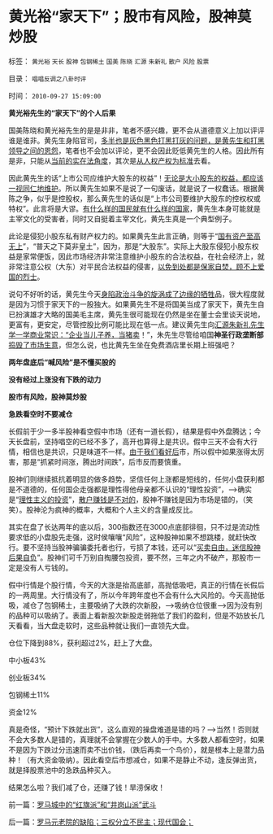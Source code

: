 # 黄光裕“家天下”；股市有风险，股神莫炒股

标签： `黄光裕` `天长` `股神` `包钢稀土` `国美` `陈晓` `汇源` `朱新礼` `散户` `风险` `股票` 

目录： `唱唱反调之八卦时评`

时间： `2010-09-27 15:09:00`

**黄光裕先生的“家天下”的个人后果**

国美陈晓和黄光裕先生的是是非非，笔者不感兴趣，更不会从道德意义上加以评评谁是谁非。黄先生身陷官司，[多半也是灰色黑色打黑打灰的问题，是黄先生和打黑领导之间的恩怨](../../../2010/9/21/“民主斗士”大部分是民粹斗士.md)，笔者也不会加以评论，更不会因此贬低黄先生的人格。因此所有是非，只能从[当前的实在法角度](../../../2010/8/1/实在法（体）与善恶无关及革命的误区.md)，其次是[从人权产权为标准](../../../2009/9/16/人权产权宪法Vs财产权《物权法》.md)去看。

因此黄先生的话“上市公司应维护大股东的权益”！[无论是大小股东的权益，都应该一视同仁地维护](../../../2009/9/17/老百姓，巨款，仇富，弱肉强食，垄断和黑社会.md)。所以黄先生如果不是说了一句废话，就是说了一权蠢话。根据黄陈之争，似乎是控股权，那么黄先生的话似是“上市公司要维护大股东的控权权或特权”。此言将是大谬。[有什么样的国民就有什么样的国家](http://hi.baidu.com/darthchn/blog/item/6c2e2b59047954d39c820484.html)，黄先生本身可能就是主宰文化的受害者，同时又自挺着主宰文化，黄先生真是一个典型例子。

此论是侵犯小股东私有财产权力的。如果黄先生此言正确，则等于“[国有资产至高无上](../../../2007/10/13/国有资产是否应该保值增值.md)”，“普天之下莫非皇土”，因为，那是“大股东”。实际上大股东侵犯小股东权益是家常便饭，因此市场经济非常注意维护小股东的合法权益，在社会经济上，就非常注意公权（大东）对平民合法权益的侵害，[以免到处都是保家自焚，顾不上爱国的烈士](../../../2010/1/14/产权混乱与拆迁之恶.md)。

说句不好听的话，黄先生今天[身陷政治斗争的旋涡成了边缘的牺牲](../../../2010/9/4/政治斗争的残酷与帝国集权成正比.md)品，很大程度就是因为习惯于家天下的一股独大。如果黄先生不是将国美当成了家天下，黄先生自已扮演雄才大略的国美毛主席，黄先生很可能现在仍然是坐在董士会里谈天说地，更富有，更安定，尽管控股比例可能比现在低一点。建议黄先生向[汇源朱新礼先生学一学商业常识：“企业当儿子养，当猪卖](../../../2009/3/20/汇源案中行政垄断反垄断法高效执行.md)！”，朱先生尽管给咱国**神圣行政垄断部**[捣毁了市场生意](../../../2008/9/10/朱新礼被国有GDP迫着卖了汇源果汁，犯谁惹谁啦？.md)，但怎么说，也比黄先生坐在免费酒店里长期上班强吧？

**两年盘底后“喊风险”是不懂买股的**

**没有经过上涨没有下跌的动力**

**股市有风险，股神莫炒股**

**急跌看空时不要减仓**

长假前于少一多半股神看空假中市场（还有一道长假），结果是假中外盘腾达；今天长盘前，坚持唱空的已经不多了，高开也算得上是共识。假中三天不会有大行情，相信也是共识，只是味道不一样。[由于我们看好后](../../../2010/9/21/创业板小非减持利好股价.md)市，所以假中如果涨得太厉害，那是“抓紧时间涨，腾出时间跌”，后市反而要慎重。

股神们则继续抵抗着明显的做多趋势，坚信任何上涨都是短线的，任何小盘获利都是不道德的，任何国企走强都是理性得他母亲都不认识的“理性投资”，——>确实是“[理性主义的投资](../../../2010/5/12/理性主义其实就是蠢猪主义,散户的“抗庄”能力.md)”，[散户赚钱是不对的](../../../2007/8/30/散户赚钱就是投机吗？.md)，股神不赚钱是因为市场是错的，（笑笑）。股神沦为疯神的概率，大概和个人主义的含量成反比。

其实在盘了长达两年的底以后，300指数还在3000点底部徘徊，只不过是流动性要求低的小盘股先走强，这时侯嚷嚷“风险”，这种股神如果不想跳楼，就赶快改行。要不坚持当股神骗骗委托者也行，亏损了本钱，还可以“[买卖自由，迷信股神后果自负](../../../2010/9/14/股票市场价格陪审团！.md)”。股神们可千万别自掏腰包投资，要不然，三年之内不破产，那股市一定是没有人亏钱的。

假中行情是个股行情，今天的大涨是抬高底部，高抛低吸吧，真正的行情在长假后的一两周里。大行情没有了，所以今年跨年度也不会有什么大风险的。今天高抛低吸，减仓了包钢稀土，主要吸纳了大跌的次新股，——>吸纳仓位很重——>因为没有别的品种可以吸纳了。表面上看新股次新股走弱拖低了我们的盈利，但是不妨放长几天看看，当大盘走软时，这些品种就让我们一直领先大盘。

仓位下降到88%，获利超过2%，赶上了大盘。

中小板43%

创业板34%

包钢稀土11%

资金12%

真是奇怪，“预计下跌就出货”，这么直观的操盘难道是错的吗？——>当然！否则就不会大多数人是错的，真理就不会掌握在少数人的手中。大多数人都看空时，如果不是因为下跌过分迅速而卖不出价钱，（跌后再卖一个鸟价），就是根本上是潜力品种！（有大资金吸纳）。因此看空后市想减仓，如果不是静止不动，逢反弹出货，就是择股票池中的急跌品种买入。

结果怎么啦？我们减了仓，还赚了钱！旱涝保收！



前一篇：[罗马城中的“红旗派”和“井岗山派”武斗](../../../2010/9/26/罗马城中的“红旗派”和“井岗山派”武斗.md)

后一篇：[罗马元老院的缺陷；三权分立不民主；现代国会；](../../../2010/9/27/罗马元老院的缺陷；三权分立不民主；现代国会；.md)